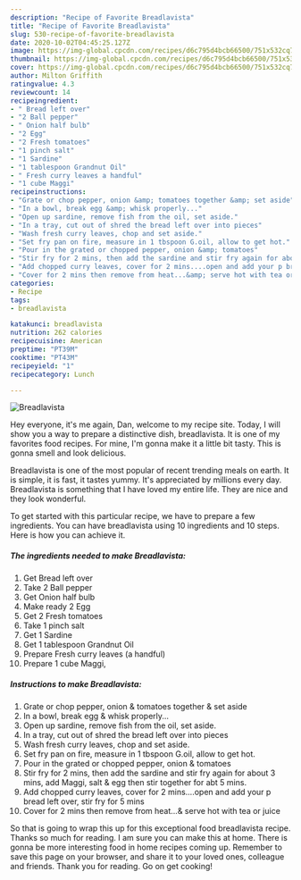 ```yaml
---
description: "Recipe of Favorite Breadlavista"
title: "Recipe of Favorite Breadlavista"
slug: 530-recipe-of-favorite-breadlavista
date: 2020-10-02T04:45:25.127Z
image: https://img-global.cpcdn.com/recipes/d6c795d4bcb66500/751x532cq70/breadlavista-recipe-main-photo.jpg
thumbnail: https://img-global.cpcdn.com/recipes/d6c795d4bcb66500/751x532cq70/breadlavista-recipe-main-photo.jpg
cover: https://img-global.cpcdn.com/recipes/d6c795d4bcb66500/751x532cq70/breadlavista-recipe-main-photo.jpg
author: Milton Griffith
ratingvalue: 4.3
reviewcount: 14
recipeingredient:
- " Bread left over"
- "2 Ball pepper"
- " Onion half bulb"
- "2 Egg"
- "2 Fresh tomatoes"
- "1 pinch salt"
- "1 Sardine"
- "1 tablespoon Grandnut Oil"
- " Fresh curry leaves a handful"
- "1 cube Maggi"
recipeinstructions:
- "Grate or chop pepper, onion &amp; tomatoes together &amp; set aside"
- "In a bowl, break egg &amp; whisk properly..."
- "Open up sardine, remove fish from the oil, set aside."
- "In a tray, cut out of shred the bread left over into pieces"
- "Wash fresh curry leaves, chop and set aside."
- "Set fry pan on fire, measure in 1 tbspoon G.oil, allow to get hot."
- "Pour in the grated or chopped pepper, onion &amp; tomatoes"
- "Stir fry for 2 mins, then add the sardine and stir fry again for about 3 mins, add Maggi, salt &amp; egg then stir together for abt 5 mins."
- "Add chopped curry leaves, cover for 2 mins....open and add your p bread left over, stir fry for 5 mins"
- "Cover for 2 mins then remove from heat...&amp; serve hot with tea or juice"
categories:
- Recipe
tags:
- breadlavista

katakunci: breadlavista 
nutrition: 262 calories
recipecuisine: American
preptime: "PT39M"
cooktime: "PT43M"
recipeyield: "1"
recipecategory: Lunch

---
```



![Breadlavista](https://img-global.cpcdn.com/recipes/d6c795d4bcb66500/751x532cq70/breadlavista-recipe-main-photo.jpg)

Hey everyone, it's me again, Dan, welcome to my recipe site. Today, I will show you a way to prepare a distinctive dish, breadlavista. It is one of my favorites food recipes. For mine, I'm gonna make it a little bit tasty. This is gonna smell and look delicious.



Breadlavista is one of the most popular of recent trending meals on earth. It is simple, it is fast, it tastes yummy. It's appreciated by millions every day. Breadlavista is something that I have loved my entire life. They are nice and they look wonderful.


To get started with this particular recipe, we have to prepare a few ingredients. You can have breadlavista using 10 ingredients and 10 steps. Here is how you can achieve it.

<!--inarticleads1-->

##### The ingredients needed to make Breadlavista:

1. Get  Bread left over
1. Take 2 Ball pepper
1. Get  Onion half bulb
1. Make ready 2 Egg
1. Get 2 Fresh tomatoes
1. Take 1 pinch salt
1. Get 1 Sardine
1. Get 1 tablespoon Grandnut Oil
1. Prepare  Fresh curry leaves (a handful)
1. Prepare 1 cube Maggi,




<!--inarticleads2-->

##### Instructions to make Breadlavista:

1. Grate or chop pepper, onion &amp; tomatoes together &amp; set aside
1. In a bowl, break egg &amp; whisk properly...
1. Open up sardine, remove fish from the oil, set aside.
1. In a tray, cut out of shred the bread left over into pieces
1. Wash fresh curry leaves, chop and set aside.
1. Set fry pan on fire, measure in 1 tbspoon G.oil, allow to get hot.
1. Pour in the grated or chopped pepper, onion &amp; tomatoes
1. Stir fry for 2 mins, then add the sardine and stir fry again for about 3 mins, add Maggi, salt &amp; egg then stir together for abt 5 mins.
1. Add chopped curry leaves, cover for 2 mins....open and add your p bread left over, stir fry for 5 mins
1. Cover for 2 mins then remove from heat...&amp; serve hot with tea or juice




So that is going to wrap this up for this exceptional food breadlavista recipe. Thanks so much for reading. I am sure you can make this at home. There is gonna be more interesting food in home recipes coming up. Remember to save this page on your browser, and share it to your loved ones, colleague and friends. Thank you for reading. Go on get cooking!

